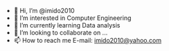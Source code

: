 - 👋 Hi, I’m @imido2010
- 👀 I’m interested in Computer Engineering
- 🌱 I’m currently learning Data analysis
- 💞️ I’m looking to collaborate on ...
- 📫 How to reach me E-mail: imido2010@yahoo.com

<!---
imido2010/imido2010 is a ✨ special ✨ repository because its `README.md` (this file) appears on your GitHub profile.
You can click the Preview link to take a look at your changes.
--->
